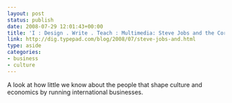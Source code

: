 ```yaml
---
layout: post
status: publish
date: 2008-07-29 12:01:43+00:00
title: 'I : Design . Write . Teach : Multimedia: Steve Jobs and the Corporate Paparazzi'
link: http://dig.typepad.com/blog/2008/07/steve-jobs-and.html
type: aside
categories:
- business
- culture
---
```


A look at how little we know about the people that shape culture and economics by running international businesses.
